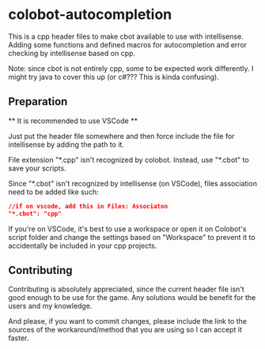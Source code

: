# colobot-autocompletion

This is a cpp header files to make cbot available to use with intellisense. Adding some functions and defined macros for autocompletion and error checking by intellisense based on cpp.

Note: since cbot is not entirely cpp, some to be expected work differently. I might try java to cover this up (or c#??? This is kinda confusing).

## Preparation

** It is recommended to use VSCode **

Just put the header file somewhere and then force include the file for intellisense by adding the path to it.

File extension "\*.cpp" isn't recognized by colobot. Instead, use "\*.cbot" to save your scripts. 

Since "\*.cbot" isn't recognized by intellisense (on VSCode), files association need to be added like such: 

```json
//if on vscode, add this in Files: Associaton
"*.cbot": "cpp"
```

If you're on VSCode, it's best to use a workspace or open it on Colobot's script folder and change the settings based on "Workspace" to prevent it to accidentally be included in your cpp projects.


## Contributing
Contributing is absolutely appreciated, since the current header file isn't good enough to be use for the game. Any solutions would be benefit for the users and my knowledge.

And please, if you want to commit changes, please include the link to the sources of the workaround/method that you are using so I can accept it faster.